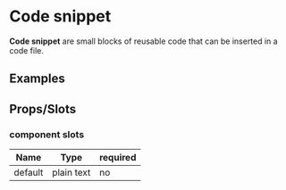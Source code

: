 
# Code snippet

**Code snippet** are small blocks of reusable code that can be inserted in a code file.


## Examples

<Codepen codePenId="vaGMoP"></Codepen>

## Props/Slots

### component slots

| Name | Type | required |
| ------ | ----------- | ------ |
| default   | plain text | no |